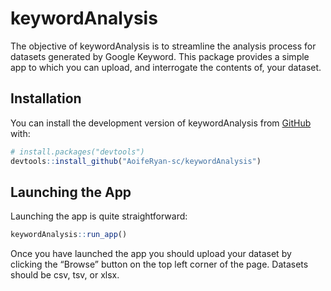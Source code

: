 
<!-- README.md is generated from README.Rmd. Please edit that file -->

# keywordAnalysis

<!-- badges: start -->
<!-- badges: end -->

The objective of keywordAnalysis is to streamline the analysis process
for datasets generated by Google Keyword. This package provides a simple
app to which you can upload, and interrogate the contents of, your
dataset.

## Installation

You can install the development version of keywordAnalysis from
[GitHub](https://github.com/) with:

``` r
# install.packages("devtools")
devtools::install_github("AoifeRyan-sc/keywordAnalysis")
```

## Launching the App

Launching the app is quite straightforward:

``` r
keywordAnalysis::run_app()
```

Once you have launched the app you should upload your dataset by
clicking the “Browse” button on the top left corner of the page.
Datasets should be csv, tsv, or xlsx.
